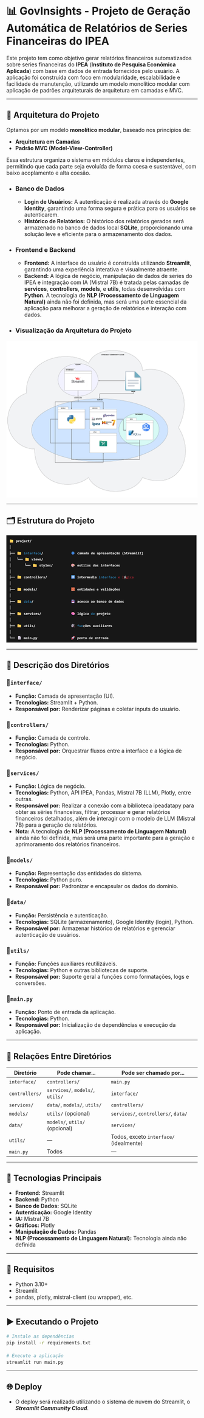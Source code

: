 # 📊 GovInsights - Projeto de Geração Automática de Relatórios de Series Financeiras do IPEA

Este projeto tem como objetivo gerar relatórios financeiros automatizados sobre series financeiras do **IPEA** (**Instituto de Pesquisa Econômica Aplicada**) com base em dados de entrada fornecidos pelo usuário. A aplicação foi construída com foco em modularidade, escalabilidade e facilidade de manutenção, utilizando um modelo monolítico modular com aplicação de padrões arquiteturais de arquitetura em camadas e MVC.

---

## 🧱 Arquitetura do Projeto

Optamos por um modelo **monolítico modular**, baseado nos princípios de:
- **Arquitetura em Camadas**
- **Padrão MVC (Model-View-Controller)**

Essa estrutura organiza o sistema em módulos claros e independentes, permitindo que cada parte seja evoluída de forma coesa e sustentável, com baixo acoplamento e alta coesão.

* ### Banco de Dados
    - **Login de Usuários:** A autenticação é realizada através do **Google Identity**, garantindo uma forma segura e prática para os usuários se autenticarem.
    - **Histórico de Relatórios:** O histórico dos relatórios gerados será armazenado no banco de dados local **SQLite**, proporcionando uma solução leve e eficiente para o armazenamento dos dados.
  
* ### Frontend e Backend
    -  **Frontend:** A interface do usuário é construída utilizando **Streamlit**, garantindo uma experiência interativa e visualmente atraente.
    - **Backend:** A lógica de negócio, manipulação de dados de series do IPEA e integração com IA (Mistral 7B) é tratada pelas camadas de **services**, **controllers**, **models**, e **utils**, todas desenvolvidas com **Python**. A tecnologia de **NLP (Processamento de Linguagem Natural)** ainda não foi definida, mas será uma parte essencial da aplicação para melhorar a geração de relatórios e interação com dados.

* ### Visualização da Arquitetura do Projeto

![alt text](diagramas/arquitetura.png)

---

## 🗂️ Estrutura do Projeto

![alt text](diagramas/estrutura.png)

---

## 📂 Descrição dos Diretórios

### 🔷`interface/`
- **Função:** Camada de apresentação (UI).
- **Tecnologias:** Streamlit + Python.
- **Responsável por:** Renderizar páginas e coletar inputs do usuário.

### 🔷`controllers/`
- **Função:** Camada de controle.
- **Tecnologias:** Python.
- **Responsável por:** Orquestrar fluxos entre a interface e a lógica de negócio.

### 🔷`services/`
- **Função:** Lógica de negócio.
- **Tecnologias:** Python, API IPEA, Pandas, Mistral 7B (LLM), Plotly, entre outras.
- **Responsável por:**  Realizar a conexão com a biblioteca ipeadatapy para obter as séries financeiras, filtrar, processar e gerar relatórios financeiros detalhados, além de interagir com o modelo de LLM (Mistral 7B) para a geração de relatórios.
- **Nota:** A tecnologia de **NLP (Processamento de Linguagem Natural)** ainda não foi definida, mas será uma parte importante para a geração e aprimoramento dos relatórios financeiros.

### 🔷`models/`
- **Função:** Representação das entidades do sistema.
- **Tecnologias:** Python puro.
- **Responsável por:** Padronizar e encapsular os dados do domínio.

### 🔷`data/`
- **Função:** Persistência e autenticação.
- **Tecnologias:** SQLite (armazenamento), Google Identity (login), Python.
- **Responsável por:** Armazenar histórico de relatórios e gerenciar autenticação de usuários.

### 🔷`utils/`
- **Função:** Funções auxiliares reutilizáveis.
- **Tecnologias:** Python e outras bibliotecas de suporte.
- **Responsável por:** Suporte geral a funções como formatações, logs e conversões.

### 🔷`main.py`
- **Função:** Ponto de entrada da aplicação.
- **Tecnologias:** Python.
- **Responsável por:** Inicialização de dependências e execução da aplicação.

---

## 🔁 Relações Entre Diretórios

| Diretório     | Pode chamar...                              | Pode ser chamado por...                   |
|---------------|----------------------------------------------|-------------------------------------------|
| `interface/`  | `controllers/`                               | `main.py`                                 |
| `controllers/`| `services/`, `models/`, `utils/`             | `interface/`                              |
| `services/`   | `data/`, `models/`, `utils/`                 | `controllers/`                            |
| `models/`     | `utils/` (opcional)                          | `services/`, `controllers/`, `data/`      |
| `data/`       | `models/`, `utils/` (opcional)               | `services/`                               |
| `utils/`      | —                                            | Todos, exceto `interface/` (idealmente)   |
| `main.py`     | Todos                                        | —                                         |

---

## 🚀 Tecnologias Principais

- **Frontend:** Streamlit
- **Backend:** Python
- **Banco de Dados:** SQLite
- **Autenticação:** Google Identity
- **IA:** Mistral 7B
- **Gráficos:** Plotly
- **Manipulação de Dados:** Pandas
- **NLP (Processamento de Linguagem Natural):** Tecnologia ainda não definida

---

## 📌 Requisitos

- Python 3.10+
- Streamlit
- pandas, plotly, mistral-client (ou wrapper), etc.

---

## ▶️ Executando o Projeto

```bash
# Instale as dependências
pip install -r requirements.txt

# Execute a aplicação
streamlit run main.py
```

---

## 🌐 Deploy

* O deploy será realizado utilizando o sistema de nuvem do Streamlit, o ***Streamlit Community Cloud***.
